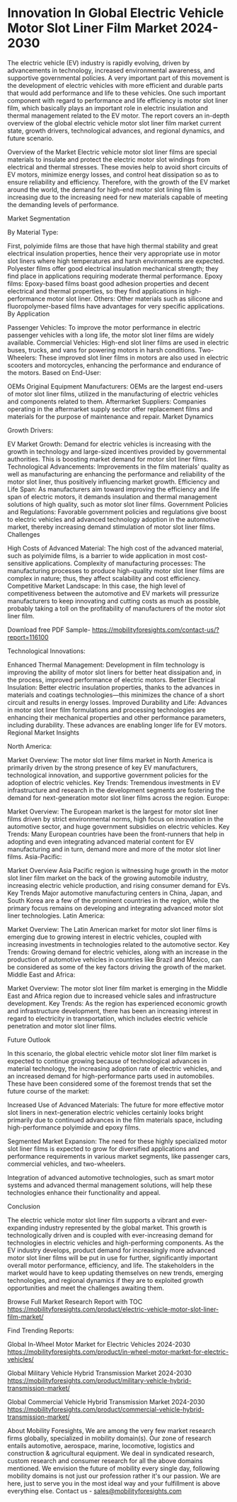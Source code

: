# Innovation In Global Electric Vehicle Motor Slot Liner Film Market 2024-2030 #
The electric vehicle (EV) industry is rapidly evolving, driven by advancements in technology, increased environmental awareness, and supportive governmental policies. A very important part of this movement is the development of electric vehicles with more efficient and durable parts that would add performance and life to these vehicles. One such important component with regard to performance and life efficiency is motor slot liner film, which basically plays an important role in electric insulation and thermal management related to the EV motor. The report covers an in-depth overview of the global electric vehicle motor slot liner film market current state, growth drivers, technological advances, and regional dynamics, and future scenario.

Overview of the Market
 Electric vehicle motor slot liner films are special materials to insulate and protect the electric motor slot windings from electrical and thermal stresses. These movies help to avoid short circuits of EV motors, minimize energy losses, and control heat dissipation so as to ensure reliability and efficiency. Therefore, with the growth of the EV market around the world, the demand for high-end motor slot lining film is increasing due to the increasing need for new materials capable of meeting the demanding levels of performance.

Market Segmentation

By Material Type:

First, polyimide films are those that have high thermal stability and great electrical insulation properties, hence their very appropriate use in motor slot liners where high temperatures and harsh environments are expected. Polyester films offer good electrical insulation mechanical strength; they find place in applications requiring moderate thermal performance.
Epoxy films: Epoxy-based films boast good adhesion properties and decent electrical and thermal properties, so they find applications in high-performance motor slot liner.
Others: Other materials such as silicone and fluoropolymer-based films have advantages for very specific applications.
By Application

Passenger Vehicles: To improve the motor performance in electric passenger vehicles with a long life, the motor slot liner films are widely available.
Commercial Vehicles: High-end slot liner films are used in electric buses, trucks, and vans for powering motors in harsh conditions.
Two-Wheelers: These improved slot liner films in motors are also used in electric scooters and motorcycles, enhancing the performance and endurance of the motors.
Based on End-User:

OEMs Original Equipment Manufacturers: OEMs are the largest end-users of motor slot liner films, utilized in the manufacturing of electric vehicles and components related to them. Aftermarket Suppliers: Companies operating in the aftermarket supply sector offer replacement films and materials for the purpose of maintenance and repair. Market Dynamics

Growth Drivers:

EV Market Growth: Demand for electric vehicles is increasing with the growth in technology and large-sized incentives provided by governmental authorities. This is boosting market demand for motor slot liner films.
Technological Advancements: Improvements in the film materials' quality as well as manufacturing are enhancing the performance and reliability of the motor slot liner, thus positively influencing market growth.
Efficiency and Life Span: As manufacturers aim toward improving the efficiency and life span of electric motors, it demands insulation and thermal management solutions of high quality, such as motor slot liner films.
Government Policies and Regulations: Favorable government policies and regulations give boost to electric vehicles and advanced technology adoption in the automotive market, thereby increasing demand stimulation of motor slot liner films.
Challenges

High Costs of Advanced Material: The high cost of the advanced material, such as polyimide films, is a barrier to wide application in most cost-sensitive applications. Complexity of manufacturing processes: The manufacturing processes to produce high-quality motor slot liner films are complex in nature; thus, they affect scalability and cost efficiency.
Competitive Market Landscape: In this case, the high level of competitiveness between the automotive and EV markets will pressurize manufacturers to keep innovating and cutting costs as much as possible, probably taking a toll on the profitability of manufacturers of the motor slot liner film.


Download free PDF Sample- https://mobilityforesights.com/contact-us/?report=116100


Technological Innovations:

Enhanced Thermal Management: Development in film technology is improving the ability of motor slot liners for better heat dissipation and, in the process, improved performance of electric motors.
Better Electrical Insulation: Better electric insulation properties, thanks to the advances in materials and coatings technologies—this minimizes the chance of a short circuit and results in energy losses.
Improved Durability and Life: Advances in motor slot liner film formulations and processing technologies are enhancing their mechanical properties and other performance parameters, including durability. These advances are enabling longer life for EV motors.
Regional Market Insights

North America:

Market Overview: The motor slot liner films market in North America is primarily driven by the strong presence of key EV manufacturers, technological innovation, and supportive government policies for the adoption of electric vehicles.
Key Trends: Tremendous investments in EV infrastructure and research in the development segments are fostering the demand for next-generation motor slot liner films across the region.
Europe:

Market Overview: The European market is the largest for motor slot liner films driven by strict environmental norms, high focus on innovation in the automotive sector, and huge government subsidies on electric vehicles.
Key Trends: Many European countries have been the front-runners that help in adopting and even integrating advanced material content for EV manufacturing and in turn, demand more and more of the motor slot liner films.
Asia-Pacific:

Market Overview Asia Pacific region is witnessing huge growth in the motor slot liner film market on the back of the growing automobile industry, increasing electric vehicle production, and rising consumer demand for EVs.
Key Trends Major automotive manufacturing centers in China, Japan, and South Korea are a few of the prominent countries in the region, while the primary focus remains on developing and integrating advanced motor slot liner technologies.
Latin America:

Market Overview: The Latin American market for motor slot liner films is emerging due to growing interest in electric vehicles, coupled with increasing investments in technologies related to the automotive sector.
Key Trends: Growing demand for electric vehicles, along with an increase in the production of automotive vehicles in countries like Brazil and Mexico, can be considered as some of the key factors driving the growth of the market.
Middle East and Africa:

Market Overview: The motor slot liner film market is emerging in the Middle East and Africa region due to increased vehicle sales and infrastructure development.
Key Trends: As the region has experienced economic growth and infrastructure development, there has been an increasing interest in regard to electricity in transportation, which includes electric vehicle penetration and motor slot liner films.



Future Outlook

In this scenario, the global electric vehicle motor slot liner film market is expected to continue growing because of technological advances in material technology, the increasing adoption rate of electric vehicles, and an increased demand for high-performance parts used in automobiles. These have been considered some of the foremost trends that set the future course of the market:

Increased Use of Advanced Materials: The future for more effective motor slot liners in next-generation electric vehicles certainly looks bright primarily due to continued advances in the film materials space, including high-performance polyimide and epoxy films.

Segmented Market Expansion: The need for these highly specialized motor slot liner films is expected to grow for diversified applications and performance requirements in various market segments, like passenger cars, commercial vehicles, and two-wheelers.

Integration of advanced automotive technologies, such as smart motor systems and advanced thermal management solutions, will help these technologies enhance their functionality and appeal.

Conclusion

The electric vehicle motor slot liner film supports a vibrant and ever-expanding industry represented by the global market. This growth is technologically driven and is coupled with ever-increasing demand for technologies in electric vehicles and high-performing components. As the EV industry develops, product demand for increasingly more advanced motor slot liner films will be put in use for further, significantly important overall motor performance, efficiency, and life. The stakeholders in the market would have to keep updating themselves on new trends, emerging technologies, and regional dynamics if they are to exploited growth opportunities and meet the challenges awaiting them.



Browse Full Market Research Report with TOC https://mobilityforesights.com/product/electric-vehicle-motor-slot-liner-film-market/


Find Trending Reports:


Global In-Wheel Motor Market for Electric Vehicles 2024-2030 https://mobilityforesights.com/product/in-wheel-motor-market-for-electric-vehicles/



Global Military Vehicle Hybrid Transmission Market 2024-2030 https://mobilityforesights.com/product/military-vehicle-hybrid-transmission-market/

Global Commercial Vehicle Hybrid Transmission Market 2024-2030 https://mobilityforesights.com/product/commercial-vehicle-hybrid-transmission-market/




About Mobility Foresights,
We are among the very few market research firms globally, specialized in mobility domain(s). Our zone of research entails automotive, aerospace, marine, locomotive, logistics and construction & agricultural equipment. We deal in syndicated research, custom research and consumer research for all the above domains mentioned.
We envision the future of mobility every single day, following mobility domains is not just our profession rather it's our passion. We are here, just to serve you in the most ideal way and your fulfillment is above everything else. Contact us -  sales@mobilityforesights.com 

